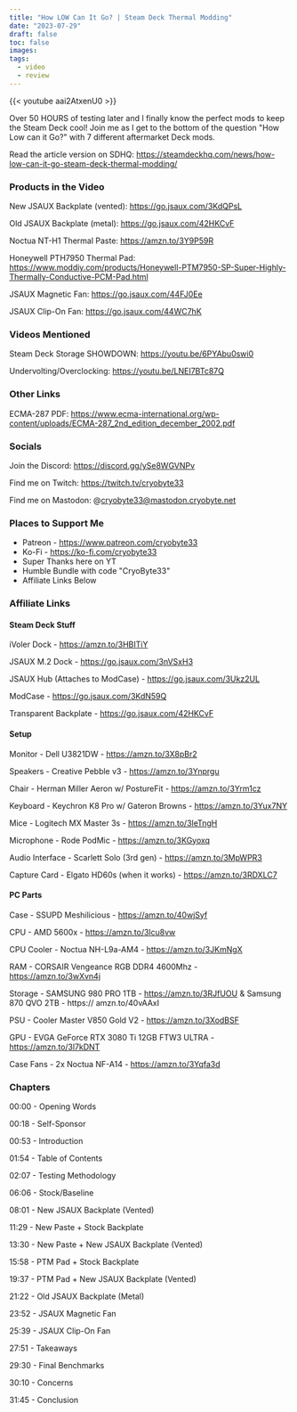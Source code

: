 ```yaml
---
title: "How LOW Can It Go? | Steam Deck Thermal Modding"
date: "2023-07-29"
draft: false
toc: false
images:
tags:
  - video
  - review
---
```


{{< youtube aai2AtxenU0 >}}

Over 50 HOURS of testing later and I finally know the perfect mods to keep the Steam Deck cool! Join me as I get to the bottom of the question "How Low can it Go?" with 7 different aftermarket Deck mods.

Read the article version on SDHQ: https://steamdeckhq.com/news/how-low-can-it-go-steam-deck-thermal-modding/

### Products in the Video

New JSAUX Backplate (vented): https://go.jsaux.com/3KdQPsL

Old JSAUX Backplate (metal): https://go.jsaux.com/42HKCvF

Noctua NT-H1 Thermal Paste: https://amzn.to/3Y9P59R

Honeywell PTH7950 Thermal Pad: https://www.moddiy.com/products/Honeywell-PTM7950-SP-Super-Highly-Thermally-Conductive-PCM-Pad.html

JSAUX Magnetic Fan: https://go.jsaux.com/44FJ0Ee

JSAUX Clip-On Fan: https://go.jsaux.com/44WC7hK

### Videos Mentioned

Steam Deck Storage SHOWDOWN: https://youtu.be/6PYAbu0swi0

Undervolting/Overclocking: https://youtu.be/LNEI7BTc87Q

### Other Links

ECMA-287 PDF: https://www.ecma-international.org/wp-content/uploads/ECMA-287_2nd_edition_december_2002.pdf

### Socials

Join the Discord: https://discord.gg/ySe8WGVNPv

Find me on Twitch: https://twitch.tv/cryobyte33

Find me on Mastodon: @cryobyte33@mastodon.cryobyte.net

### Places to Support Me

* Patreon - https://www.patreon.com/cryobyte33
* Ko-Fi - https://ko-fi.com/cryobyte33
* Super Thanks here on YT
* Humble Bundle with code "CryoByte33"
* Affiliate Links Below

### Affiliate Links

#### Steam Deck Stuff

iVoler Dock - https://amzn.to/3HBITiY

JSAUX M.2 Dock - https://go.jsaux.com/3nVSxH3

JSAUX Hub (Attaches to ModCase) - https://go.jsaux.com/3Ukz2UL

ModCase - https://go.jsaux.com/3KdN59Q

Transparent Backplate - https://go.jsaux.com/42HKCvF

#### Setup

Monitor - Dell U3821DW - https://amzn.to/3X8pBr2

Speakers - Creative Pebble v3 - https://amzn.to/3Ynprgu

Chair - Herman Miller Aeron w/ PostureFit - https://amzn.to/3Yrm1cz

Keyboard - Keychron K8 Pro w/ Gateron Browns - https://amzn.to/3Yux7NY

Mice - Logitech MX Master 3s - https://amzn.to/3leTngH

Microphone - Rode PodMic - https://amzn.to/3KGyoxq

Audio Interface - Scarlett Solo (3rd gen) - https://amzn.to/3MpWPR3

Capture Card - Elgato HD60s (when it works) - https://amzn.to/3RDXLC7

#### PC Parts

Case - SSUPD Meshilicious - https://amzn.to/40wjSyf

CPU - AMD 5600x - https://amzn.to/3lcu8vw

CPU Cooler - Noctua NH-L9a-AM4 - https://amzn.to/3JKmNgX

RAM - CORSAIR Vengeance RGB DDR4 4600Mhz - https://amzn.to/3wXvn4j

Storage - SAMSUNG 980 PRO 1TB - https://amzn.to/3RJfUOU & Samsung 870 QVO 2TB - https://
amzn.to/40vAAxI

PSU - Cooler Master V850 Gold V2 - https://amzn.to/3XodBSF

GPU - EVGA GeForce RTX 3080 Ti 12GB FTW3 ULTRA - https://amzn.to/3l7kDNT

Case Fans - 2x Noctua NF-A14 - https://amzn.to/3Yqfa3d

### Chapters

00:00 - Opening Words

00:18 - Self-Sponsor

00:53 - Introduction

01:54 - Table of Contents

02:07 - Testing Methodology

06:06 - Stock/Baseline

08:01 - New JSAUX Backplate (Vented)

11:29 - New Paste + Stock Backplate

13:30 - New Paste + New JSAUX Backplate (Vented)

15:58 - PTM Pad + Stock Backplate

19:37 - PTM Pad + New JSAUX Backplate (Vented)

21:22 - Old JSAUX Backplate (Metal)

23:52 - JSAUX Magnetic Fan

25:39 - JSAUX Clip-On Fan

27:51 - Takeaways

29:30 - Final Benchmarks

30:10 - Concerns

31:45 - Conclusion
